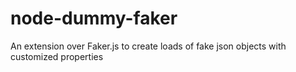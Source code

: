 # node-dummy-faker
An extension over Faker.js to create loads of fake json objects with customized properties
